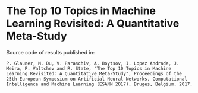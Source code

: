 # The Top 10 Topics in Machine Learning Revisited: A Quantitative Meta-Study

Source code of results published in:

`P. Glauner, M. Du, V. Paraschiv, A. Boytsov, I. Lopez Andrade, J. Meira, P. Valtchev and R. State, "The Top 10 Topics in Machine Learning Revisited: A Quantitative Meta-Study", Proceedings of the 25th European Symposium on Artificial Neural Networks, Computational Intelligence and Machine Learning (ESANN 2017), Bruges, Belgium, 2017.`
